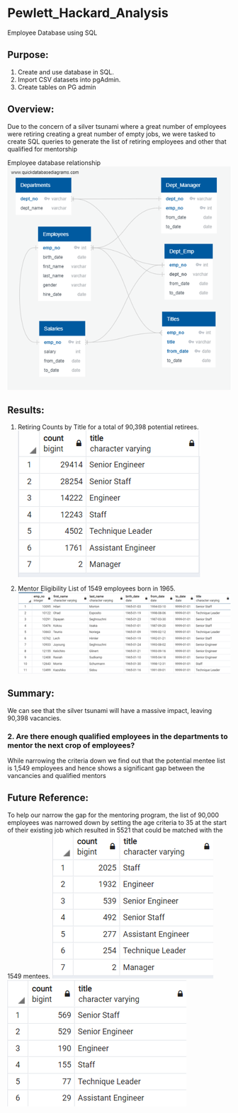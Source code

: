 # Pewlett_Hackard_Analysis
Employee Database using SQL

## Purpose: 
1. Create and use database in SQL.
2. Import CSV datasets into pgAdmin.
3. Create tables on PG admin
## Overview: 

Due to the concern of a silver tsunami where a great number of employees were retiring creating a great number of empty jobs, we were tasked to create SQL queries to generate the list of retiring employees and other that qualified for mentorship



Employee database relationship 
![Pic 1](https://github.com/YannMusz/Pewlett-Hackard-Analysis/blob/main/Analysis_Projects/HP_Analysis/Challenge_Documents/EmployeeDB.png)

## Results: 

1. Retiring Counts by Title for a total of 90,398 potential retirees.  
![Pic 4](https://github.com/YannMusz/Pewlett-Hackard-Analysis/blob/main/Analysis_Projects/HP_Analysis/Challenge_Documents/Retiring_count_titles.PNG) 


2. Mentor Eligibility List of 1549 employees born in 1965.
![Pic 5](https://github.com/YannMusz/Pewlett-Hackard-Analysis/blob/main/Analysis_Projects/HP_Analysis/Challenge_Documents/mentor_list.PNG)

## Summary: 
We can see that the silver tsunami will have a massive impact, leaving 90,398 vacancies.  

### 2. Are there enough qualified employees in the departments to mentor the next crop of employees?

While narrowing the  criteria down we find out that the potential mentee list is 1,549 employees and hence shows a significant gap between the vancancies and qualified mentors

## Future Reference:
To help our narrow the gap for the mentoring program, the list of 90,000 employees was narrowed down by setting the age criteria to 35 at the start of their existing job which resulted in 5521 that could be matched with the 1549 mentees.
![Pic 7](https://github.com/YannMusz/Pewlett-Hackard-Analysis/blob/main/Analysis_Projects/HP_Analysis/Challenge_Documents/narrow_retiring_mentor_list.PNG)
![Pic 8](https://github.com/YannMusz/Pewlett-Hackard-Analysis/blob/main/Analysis_Projects/HP_Analysis/Challenge_Documents/mentee_counts.PNG)

